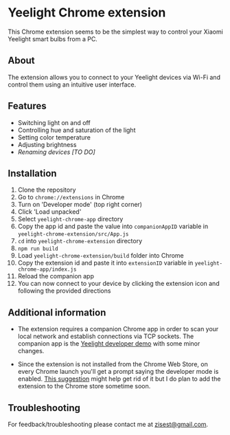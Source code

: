 # Yeelight Chrome extension
This Chrome extension seems to be the simplest way to control your Xiaomi Yeelight smart bulbs from a PC.
## About
The extension allows you to connect to your Yeelight devices via Wi-Fi and control them using an intuitive user interface.

## Features
- Switching light on and off
- Controlling hue and saturation of the light
- Setting color temperature
- Adjusting brightness
- *Renaming devices [TO DO]*


## Installation

1. Clone the repository
2. Go to `chrome://extensions` in Chrome
3. Turn on 'Developer mode' (top right corner)
4. Click 'Load unpacked'
5. Select `yeelight-chrome-app` directory
6. Copy the app id and paste the value into `companionAppID` variable in `yeelight-chrome-extension/src/App.js`
7. `cd` into `yeelight-chrome-extension` directory
8. `npm run build`
9. Load `yeelight-chrome-extension/build` folder into Chrome
10. Copy the extension id and paste it into `extensionID` variable in `yeelight-chrome-app/index.js`
11. Reload the companion app
12. You can now connect to your device by clicking the extension icon and following the provided directions

## Additional information
- The extension requires a companion Chrome app in order to scan your local network and establish connections via TCP sockets. The companion app is the [Yeelight developer demo](https://www.yeelight.com/en_US/developer "Y") with some minor changes.

- Since the extension is not installed from the Chrome Web Store, on every Chrome launch you'll get a prompt saying the developer mode is enabled. [This suggestion](https://stackoverflow.com/questions/23055651/disable-developer-mode-extensions-pop-up-in-chrome "This") might help get rid of it but I do plan to add the extension to the Chrome store sometime soon.

## Troubleshooting
For feedback/troubleshooting please contact me at [zisest@gmail.com](mailto:zisest@gmail.com?subject=Yeelight%20Chrome "zisest@gmail.com").
